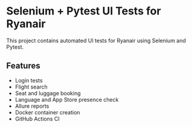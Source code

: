 # Selenium + Pytest UI Tests for Ryanair

This project contains automated UI tests for Ryanair using Selenium and Pytest.

## Features
- Login tests
- Flight search
- Seat and luggage booking
- Language and App Store presence check
- Allure reports 
- Docker container creation
- GitHub Actions CI
